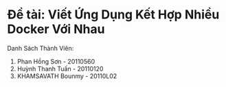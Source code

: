 # Đề tài: Viết Ứng Dụng Kết Hợp Nhiều Docker Với Nhau
Danh Sách Thành Viên:
1. Phan Hồng Sơn - 20110560
2. Huỳnh Thanh Tuấn - 20110120
3. KHAMSAVATH Bounmy - 20110L02
